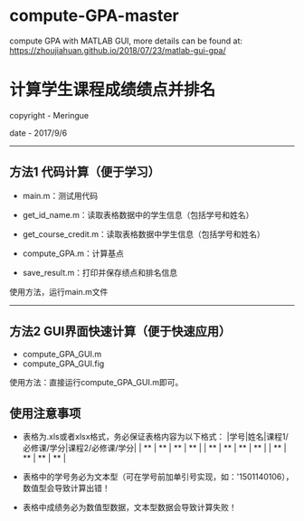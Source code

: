 # compute-GPA-master
compute GPA with MATLAB GUI, more details can be found at: https://zhoujiahuan.github.io/2018/07/23/matlab-gui-gpa/

# 计算学生课程成绩绩点并排名

copyright - Meringue

date - 2017/9/6

----------------------------------------------------------
## 方法1 代码计算（便于学习）
 - main.m：测试用代码 

 - get_id_name.m：读取表格数据中的学生信息（包括学号和姓名）

 - get_course_credit.m：读取表格数据中学生信息（包括学号和姓名）

 - compute_GPA.m：计算基点

 - save_result.m：打印并保存绩点和排名信息

使用方法，运行main.m文件

---------------------------------------------------------
## 方法2 GUI界面快速计算（便于快速应用）
 - compute_GPA_GUI.m
 - compute_GPA_GUI.fig

使用方法：直接运行compute_GPA_GUI.m即可。


## 使用注意事项 
 - 表格为.xls或者xlsx格式，务必保证表格内容为以下格式：
   |学号|姓名|课程1/必修课/学分|课程2/必修课/学分|
   | ** | ** |         **      |         **      |
   | ** | ** |         **      |         **      |
   | ** | ** |         **      |         **      |
   
 - 表格中的学号务必为文本型（可在学号前加单引号实现，如：'1501140106），数值型会导致计算出错！
 - 表格中成绩务必为数值型数据，文本型数据会导致计算失败！
